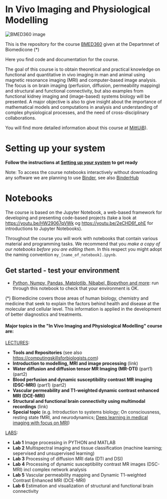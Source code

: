 # In Vivo Imaging and Physiological Modelling

![BMED360 image](./assets/bmed360_logo.png)

This is the repository for the course [BMED360](https://www.uib.no/en/course/BMED360) given at the Departmnet of Biomedicone (*)

Here you find code and documentation for the course. 

The goal of this course is to obtain theoretical and practical knowledge on functional and quantitative in vivo imaging in man and animal using magnetic resonance imaging (MRI) and computer-based image analysis. The focus is on brain imaging (perfusion, diffusion, permeability mapping) and structural and functional connectivity, but also examples from functional kidney imaging and (image-based) systems biology will be presented. A major objective is also to give insight about the importance of mathematical models and computations in analysis and understanding of complex physiological processes, and the need of cross-disciplinary collaborations.

You will find more detailed information about 
this course at [MittUiB](http://mitt.uib.no/course/17428)).

# Setting up your system

**Follow the instructions at [Setting up your system](setup.md) to get ready**

Note: To access the course notebooks interactively without downloading any software we are planning to use [Binder](https://mybinder.org), see also
[BinderHub](https://github.com/jupyterhub/binderhub)


# Notebooks
The course is based on the Jupyter Notebook, a web-based framework for developing and presenting code-based projects (take a look at https://youtu.be/HW29067qVWk og https://youtu.be/2eCHD6f_phE for introductions to Jupyter Notebooks).

Throughout the course you will work with notebooks that contain various material and programming tasks. We recommend that you *make a copy of our notebooks before you are editing them*. In this respect you might adopt the naming convention `my_[name_of_notebook].ipynb`.


## Get started - test your environment
* [Python, Numpy, Pandas, Matplotlib, Nibabel, Biopython and more](notebooks/0.0-test.ipynb): run through this notebook to check that your environment is OK.




(*) Biomedicine covers those areas of human biology, chemistry and medicine that seek to explain the factors behind health and disease at the molecular and cellular level. This information is applied in the development of better diagnostics and treatments.


#### Major topics in the "In Vivo Imaging and Physiological Modelling" course are:


[LECTURES](https://sites.google.com/site/bmed360/courses):

- **Tools and Repositories**  (see also https://computingskillsforbiologists.com)
- **Introduction to modelling, MRI and image processing** (link)
- **Water diffusion and diffusion tensor MR Imaging (MR-DTI)** (part1) (part2)
- **Blood perfusion and dynamic susceptibility contrast MR imaging (DSC-MRI)** (part1) (part2)
- **Vascular permeability and T1-weighted dynamic contrast enhanced MRI (DCE-MRI)**
- **Structural and functional brain connectivity using multimodal recordings** (link)
- **Special topic** (e.g. Introduction to systems biology; On consciousness, resting state fMRI, and neurodynamics; [Deep learning in medical imaging with focus on MRI](https://www.sciencedirect.com/science/article/pii/S0939388918301181))  


[LABS](https://sites.google.com/site/bmed360/labs): 

- **Lab 1** Image processing in PYTHON and MATLAB
- **Lab 2** Multispectral imaging and tissue classification (machine learning; sepervised and unsupervised learning)
- **Lab 3** Processing of diffusion MRI data (DTI and DSI)
- **Lab 4** Processing of dynamic susceptibility contrast MR images (DSC-MRI) incl complex network analysis
- **Lab 5** Vascular permeability mapping and Dynamic T1-weighted Contrast Enhanced MRI
(DCE-MRI)
- **Lab 6** Estimation and visualization of structural and functional brain connectivity


